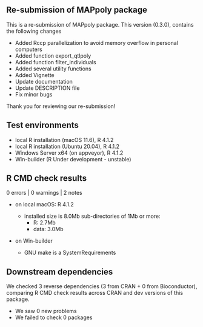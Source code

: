 ## Re-submission of MAPpoly package

This is a re-submission of MAPpoly package. This version (0.3.0), contains the following changes

  - Added Rccp parallelization to avoid memory overflow in personal computers
  - Added function export_qtlpoly
  - Added function filter_individuals
  - Added several utility functions
  - Added Vignette
  - Update documentation 
  - Update DESCRIPTION file
  - Fix minor bugs 

Thank you for reviewing our re-submission!

## Test environments
* local R installation (macOS 11.6), R 4.1.2
* local R installation (Ubuntu 20.04), R 4.1.2
* Windows Server x64 (on appveyor), R 4.1.2
* Win-builder (R Under development - unstable)

## R CMD check results 

0 errors | 0 warnings | 2 notes

 - on local macOS: R 4.1.2
   * installed size is 8.0Mb
     sub-directories of 1Mb or more:
       * R:      2.7Mb
       * data:   3.0Mb
       
 - on Win-builder    
   * GNU make is a SystemRequirements
   
## Downstream dependencies

We checked 3 reverse dependencies (3 from CRAN + 0 from Bioconductor), comparing R CMD check results across CRAN and dev versions of this package.

 * We saw 0 new problems
 * We failed to check 0 packages
